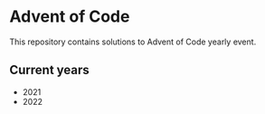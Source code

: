 # Advent of Code

This repository contains solutions to Advent of Code yearly event.

## Current years
* 2021
* 2022
